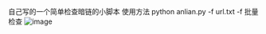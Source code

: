 自己写的一个简单检查暗链的小脚本
使用方法
python anlian.py -f url.txt
-f
批量检查
![image](https://github.com/Ckaedy/anlian/assets/71651428/a2d8f188-9572-4990-8f24-8acffffe7634)
